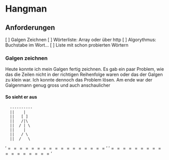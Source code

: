 # Hangman

## Anforderungen
[ ] Galgen Zeichnen
[ ] Wörterliste: Array oder über http
[ ] Algorythmus: Buchstabe im Wort...
[ ] Liste mit schon probierten Wörtern

### Galgen zeichnen

Heute konnte ich mein Galgen fertig zeichnen. Es gab ein paar Problem, wie das die Zeilen nicht in der richtigen Reihenfolge waren 
oder das der Galgen zu klein war. Ich konnte dennoch das Problem lösen. Am ende war der Galgenmann genug gross und auch anschaulicher
#### So sieht er aus
      ----------
      ||    |  
      ||   [ ] 
      ||   /|\ 
      ||  / | \
      ||    |  
      ||   / \ 
      ||  /   \
  $'================='$ 
  $'================='$
 

